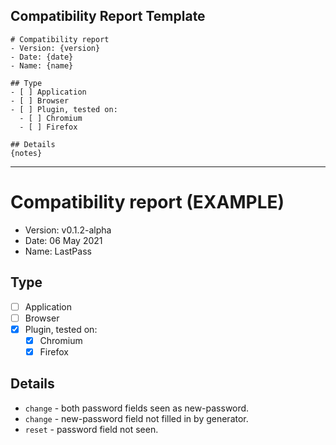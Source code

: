 ## Compatibility Report Template

```
# Compatibility report
- Version: {version}
- Date: {date}
- Name: {name}

## Type
- [ ] Application
- [ ] Browser
- [ ] Plugin, tested on:
  - [ ] Chromium
  - [ ] Firefox

## Details
{notes}
```

------
# Compatibility report (EXAMPLE)
- Version: v0.1.2-alpha
- Date: 06 May 2021
- Name: LastPass

## Type
- [ ] Application
- [ ] Browser
- [x] Plugin, tested on:
  - [x] Chromium
  - [x] Firefox

## Details
  - `change` - both password fields seen as new-password.
  - `change` - new-password field not filled in by generator.
  - `reset` - password field not seen.
